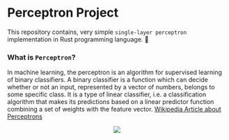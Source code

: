 # Perceptron Project
This repository contains, very simple `single-layer perceptron` implementation in Rust
programming language. :mechanical_arm:

### What is `Perceptron`?
In machine learning, the perceptron is an algorithm for supervised learning of binary classifiers. A binary classifier is a function which can decide whether or not an input, represented by a vector of numbers, belongs to some specific class. It is a type of linear classifier, i.e. a classification algorithm that makes its predictions based on a linear predictor function combining a set of weights with the feature vector. [Wikipedia Article about Perceptrons](https://en.wikipedia.org/wiki/Perceptron)

<div style = "display: flex; align-items: center; justify-content: center;">
  <img src = "https://external-content.duckduckgo.com/iu/?u=https%3A%2F%2Fstarship-knowledge.com%2Fwp-content%2Fuploads%2F2020%2F10%2FPerceptrons.jpeg&f=1&nofb=1">
</div>

